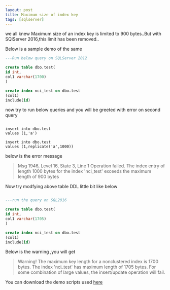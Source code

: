 ```yaml
---
layout: post
title: Maximum size of index key
tags: [sqlserver]
---
```


we all knew Maximum size of an index key is limited to 900 bytes..But with SQlServer 2016,this limit has been removed..

Below is a sample demo of the same

```sql
---Run below query on SQLServer 2012

create table dbo.test(
id int,
col1 varchar(1700)
)

create index nci_test on dbo.test
(col1)
include(id)
```

now try to run below queries and you will be greeted with error on second query

```

insert into dbo.test
values (1,'a')

insert into dbo.test
values (1,replicate('a',1000))

```

below is the error message

>Msg 1946, Level 16, State 3, Line 1
Operation failed. The index entry of length 1000 bytes for the index 'nci_test' exceeds the maximum length of 900 bytes

Now try modfying above table DDL little bit like below

```sql

---run the query on SQL2016

create table dbo.test(
id int,
col1 varchar(1705)
)

create index nci_test on dbo.test
(col1)
include(id)

```

Below is the warning ,you will get

>Warning! The maximum key length for a nonclustered index is 1700 bytes. 
The index 'nci_test' has maximum length of 1705 bytes. 
For some combination of large values, the insert/update operation will fail.


You can download the demo scripts used [here](/scripts/indexkeysizedemo.txt)



